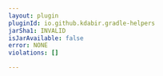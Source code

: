 ```yaml
---
layout: plugin
pluginId: io.github.kdabir.gradle-helpers
jarSha1: INVALID
isJarAvailable: false
error: NONE
violations: []

---
```

